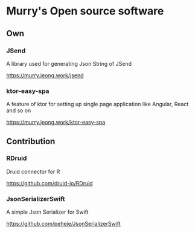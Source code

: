 # Murry's Open source software

## Own
### JSend
A library used for generating Json String of JSend

<https://murry.jeong.work/jsend>

### ktor-easy-spa
A feature of ktor for setting up single page application like Angular, React and so on

<https://murry.jeong.work/ktor-easy-spa>

## Contribution
### RDruid
Druid connector for R 

<https://github.com/druid-io/RDruid>

### JsonSerializerSwift
A simple Json Serializer for Swift

<https://github.com/peheje/JsonSerializerSwift>
